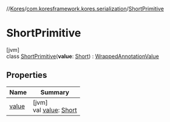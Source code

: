 //[Kores](../../../index.md)/[com.koresframework.kores.serialization](../index.md)/[ShortPrimitive](index.md)

# ShortPrimitive

[jvm]\
class [ShortPrimitive](index.md)(**value**: [Short](https://kotlinlang.org/api/latest/jvm/stdlib/kotlin/-short/index.html)) : [WrappedAnnotationValue](../-wrapped-annotation-value/index.md)

## Properties

| Name | Summary |
|---|---|
| [value](value.md) | [jvm]<br>val [value](value.md): [Short](https://kotlinlang.org/api/latest/jvm/stdlib/kotlin/-short/index.html) |
